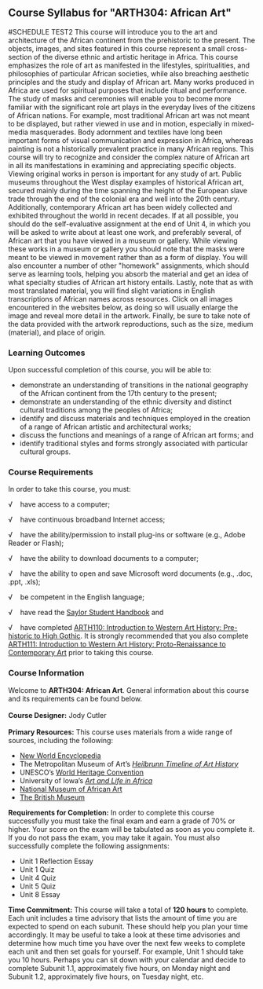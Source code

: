Course Syllabus for "ARTH304: African Art"
------------------------------------------
#SCHEDULE TEST2
This course will introduce you to the art and architecture of the
African continent from the prehistoric to the present. The objects,
images, and sites featured in this course represent a small
cross-section of the diverse ethnic and artistic heritage in Africa.
This course emphasizes the role of art as manifested in the lifestyles,
spiritualities, and philosophies of particular African societies, while
also breaching aesthetic principles and the study and display of African
art. Many works produced in Africa are used for spiritual purposes that
include ritual and performance. The study of masks and ceremonies will
enable you to become more familiar with the significant role art plays
in the everyday lives of the citizens of African nations. For example,
most traditional African art was not meant to be displayed, but rather
viewed in use and in motion, especially in mixed-media masquerades. Body
adornment and textiles have long been important forms of visual
communication and expression in Africa, whereas painting is not a
historically prevalent practice in many African regions. This course
will try to recognize and consider the complex nature of African art in
all its manifestations in examining and appreciating specific objects.
Viewing original works in person is important for any study of art.
Public museums throughout the West display examples of historical
African art, secured mainly during the time spanning the height of the
European slave trade through the end of the colonial era and well into
the 20th century. Additionally, contemporary African art has been widely
collected and exhibited throughout the world in recent decades. If at
all possible, you should do the self-evaluative assignment at the end of
Unit 4, in which you will be asked to write about at least one work, and
preferably several, of African art that you have viewed in a museum or
gallery. While viewing these works in a museum or gallery you should
note that the masks were meant to be viewed in movement rather than as a
form of display. You will also encounter a number of other "homework"
assignments, which should serve as learning tools, helping you absorb
the material and get an idea of what specialty studies of African art
history entails. Lastly, note that as with most translated material, you
will find slight variations in English transcriptions of African names
across resources. Click on all images encountered in the websites below,
as doing so will usually enlarge the image and reveal more detail in the
artwork. Finally, be sure to take note of the data provided with the
artwork reproductions, such as the size, medium (material), and place of
origin.

### Learning Outcomes

Upon successful completion of this course, you will be able to:  

-   demonstrate an understanding of transitions in the national
    geography of the African continent from the 17th century to the
    present;
-   demonstrate an understanding of the ethnic diversity and distinct
    cultural traditions among the peoples of Africa;
-   identify and discuss materials and techniques employed in the
    creation of a range of African artistic and architectural works;
-   discuss the functions and meanings of a range of African art forms;
    and
-   identify traditional styles and forms strongly associated with
    particular cultural groups.

### Course Requirements

In order to take this course, you must:  
  
 √    have access to a computer;  
  
 √    have continuous broadband Internet access;  
  
 √    have the ability/permission to install plug-ins or software (e.g.,
Adobe Reader or Flash);  
  
 √    have the ability to download documents to a computer;  
  
 √    have the ability to open and save Microsoft word documents (e.g.,
.doc, .ppt, .xls);  
  
 √    be competent in the English language;  
  
 √    have read the [Saylor Student
Handbook](http://www.saylor.org/site/wp-content/uploads/2012/05/Saylor-StudentHandbook.pdf) and  
  
 √    have completed [ARTH110: Introduction to Western Art History:
Pre-historic to High Gothic](http://www.saylor.org/courses/arth110/). It
is strongly recommended that you also complete [ARTH111: Introduction to
Western Art History: Proto-Renaissance to Contemporary
Art](http://www.saylor.org/courses/arth111/) prior to taking this
course.

### Course Information

Welcome to **ARTH304: African Art**. General information about this
course and its requirements can be found below.  
    
 **Course Designer:** Jody Cutler  
    
 **Primary Resources:** This course uses materials from a wide range of
sources, including the following: 

-   [New World
    Encyclopedia](http://www.newworldencyclopedia.org/entry/Info:Main_Page)
-   The Metropolitan Museum of Art’s *[Heilbrunn Timeline of Art
    History](http://www.metmuseum.org/toah/)*
-   UNESCO’s [World Heritage Convention](http://whc.unesco.org/)
-   University of Iowa’s *[Art and Life in
    Africa](http://www.uiowa.edu/~africart/)*
-   [National Museum of African Art](http://www.nmafa.si.edu/)
-   [The British Museum](http://www.britishmuseum.org/)

**Requirements for Completion:** In order to complete this course
successfully you must take the final exam and earn a grade of 70% or
higher. Your score on the exam will be tabulated as soon as you complete
it. If you do not pass the exam, you may take it again. You must also
successfully complete the following assignments:

-   Unit 1 Reflection Essay
-   Unit 1 Quiz
-   Unit 4 Quiz
-   Unit 5 Quiz
-   Unit 8 Essay

**Time Commitment:** This course will take a total of **120 hours** to
complete. Each unit includes a time advisory that lists the amount of
time you are expected to spend on each subunit. These should help you
plan your time accordingly. It may be useful to take a look at these
time advisories and determine how much time you have over the next few
weeks to complete each unit and then set goals for yourself. For
example, Unit 1 should take you 10 hours. Perhaps you can sit down with
your calendar and decide to complete Subunit 1.1, approximately five
hours, on Monday night and Subunit 1.2, approximately five hours, on
Tuesday night, etc.  
    

